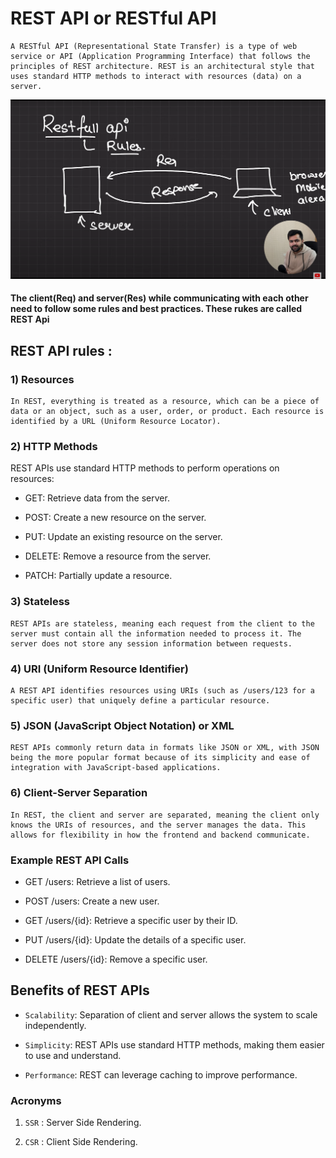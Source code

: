 # REST API or RESTful API

    A RESTful API (Representational State Transfer) is a type of web service or API (Application Programming Interface) that follows the principles of REST architecture. REST is an architectural style that uses standard HTTP methods to interact with resources (data) on a server.

<img src="./assets/Pic-1.png" />

#### The client(Req) and server(Res) while communicating with each other need to follow some rules and best practices. These rukes are called REST Api

## REST API rules :

### 1) Resources
    In REST, everything is treated as a resource, which can be a piece of data or an object, such as a user, order, or product. Each resource is identified by a URL (Uniform Resource Locator).

### 2) HTTP Methods

REST APIs use standard HTTP methods to perform operations on resources:

 - GET: Retrieve data from the server.

 - POST: Create a new resource on the server.

 - PUT: Update an existing resource on the server.

 - DELETE: Remove a resource from the server.

 - PATCH: Partially update a resource.

### 3) Stateless
    REST APIs are stateless, meaning each request from the client to the server must contain all the information needed to process it. The server does not store any session information between requests.

### 4) URI (Uniform Resource Identifier)
    A REST API identifies resources using URIs (such as /users/123 for a specific user) that uniquely define a particular resource.

### 5) JSON (JavaScript Object Notation) or XML
    REST APIs commonly return data in formats like JSON or XML, with JSON being the more popular format because of its simplicity and ease of integration with JavaScript-based applications.

### 6) Client-Server Separation
    In REST, the client and server are separated, meaning the client only knows the URIs of resources, and the server manages the data. This allows for flexibility in how the frontend and backend communicate.

### Example REST API Calls

 - GET /users: Retrieve a list of users.

 - POST /users: Create a new user.

 - GET /users/{id}: Retrieve a specific user by their ID.

 - PUT /users/{id}: Update the details of a specific user.

 - DELETE /users/{id}: Remove a specific user.

## Benefits of REST APIs

 - `Scalability`: Separation of client and server allows the system to scale independently.

 - `Simplicity`: REST APIs use standard HTTP methods, making them easier to use and understand.

 - `Performance`: REST can leverage caching to improve performance.

### Acronyms
1) `SSR` : Server Side Rendering.

2) `CSR` : Client Side Rendering.